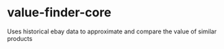 # value-finder-core
Uses historical ebay data to approximate and compare the value of similar products
